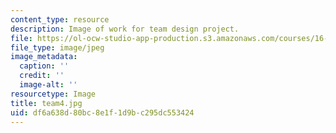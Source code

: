```yaml
---
content_type: resource
description: Image of work for team design project.
file: https://ol-ocw-studio-app-production.s3.amazonaws.com/courses/16-810-engineering-design-and-rapid-prototyping-january-iap-2005/df6a638d80bc8e1f1d9bc295dc553424_team4.jpg
file_type: image/jpeg
image_metadata:
  caption: ''
  credit: ''
  image-alt: ''
resourcetype: Image
title: team4.jpg
uid: df6a638d-80bc-8e1f-1d9b-c295dc553424
---
```

